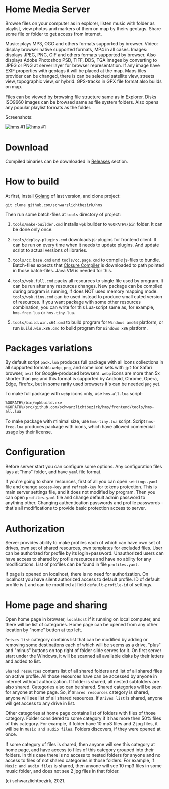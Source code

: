 
# Home Media Server

Browse files on your computer as in explorer, listen music with folder as playlist, view photos and markers of them on map by theirs geotags. Share some file or folder to get access from internet.

Music: plays MP3, OGG and others formats supported by browser. Video: display browser native supported formats, MP4 in all cases. Images: displays JPEG, PNG, GIF and others formats supported by browser. Also displays Adobe Photoshop PSD, TIFF, DDS, TGA images by converting to JPEG or PNG at server layer for browser representation. If any image have EXIF properties with geotags it will be placed at the map. Maps tiles provider can be changed, there is can be selected satellite view, streets view, topographic view, or hybrid. GPS-tracks in GPX file format also builds on map.

Files can be viewed by browsing file structure same as in Explorer. Disks ISO9660 images can be browsed same as file system folders. Also opens any popular playlist formats as the folder.

Screenshots:

[![hms #1](http://images.sevstar.net/images/86980114770981357724_thumb.png)](http://images.sevstar.net/images/86980114770981357724.jpg)
[![hms #1](http://images.sevstar.net/images/08282078015756047629_thumb.png)](http://images.sevstar.net/images/08282078015756047629.jpg)

# Download

Compiled binaries can be downloaded in [Releases](https://github.com/schwarzlichtbezirk/hms/releases) section.

# How to build

At first, install [Golang](https://go.dev/dl/) of last version, and clone project:

```batch
git clone github.com/schwarzlichtbezirk/hms
```

Then run some batch-files at `tools` directory of project:

1) `tools/make-builder.cmd` installs `wpk` builder to `%GOPATH%\bin` folder. It can be done only once.

2) `tools/deploy-plugins.cmd` downloads js-plugins for frontend client. It can be run on every time when it needs to update plugins. And update script to actual versions of libraries.

3) `tools/cc.base.cmd` and `tools/cc.page.cmd` to compile js-files to bundle. Batch-files expects that [Closure Compiler](https://developers.google.com/closure/compiler) is downloaded to path pointed in those batch-files. Java VM is needed for this.

4) `tools/wpk.full.cmd` packs all resources to single file used by program. It can be run after any resources changes. New package can be compiled during program is running, if does NOT used memory mapping mode. `tools/wpk.tiny.cmd` can be used instead to produce small cuted version of resources. If you want package with some other resources combination, you can write for this Lua-script same as, for example, `hms-free.lua` or `hms-tiny.lua`.

5) `tools/build.win.x64.cmd` to build program for `Windows amd64` platform, or run `build.win.x86.cmd` to build program for `Windows x86` platform.

# Packages variations

By default script `pack.lua` produces full package with all icons collections in all supported formats: `webp`, `png`, and some icon sets with `jp2` for Safari browser, `avif` for Google-produced browsers. `webp` icons are more than 5x shorter than `png` and this format is supported by Android, Chrome, Opera, Edge, Firefox, but in some rarity used browsers it's can be needed `png` yet.

To make full package with `webp` icons only, use `hms-all.lua` script:

```batch
%GOPATH%/bin/wpkbuild.exe %GOPATH%/src/github.com/schwarzlichtbezirk/hms/frontend/tools/hms-all.lua
```

To make package with minimal size, use `hms-tiny.lua` script. Script `hms-free.lua` produces package with icons, which have allowed commercial usage by their license.

# Configuration

Before server start you can configure some options. Any configuration files lays at "hms" folder, and have `yaml` file format.

If you're going to share resources, first of all you can open `settings.yaml` file and change `access-key` and `refresh-key` for tokens protection. This is main server settings file, and it does not modified by program. Then you can open `profiles.yaml` file and change default admin password to anything other. Changing authentication passwords and profile passwords - that's all modifications to provide basic protection access to server.

# Authorization

Server provides ability to make profiles each of which can have own set of drives, own set of shared resources, own templates for excluded files. User can be authorized for profile by its login+password. Unauthorized users can have access to shared by profile resources and have no ability for any modifications. List of profiles can be found in file `profiles.yaml`.

If page is opened on localhost, there is no need for authorization. On localhost you have silent authorized access to default profile. ID of default profile is `1` and can be modified at field `default-profile-id` of settings.

# Home page and sharing

Open home page in browser, `localhost` if it running on local computer, and there will be list of categories. Home page can be opened from any other location by "home" button at top left.

`Drives list` category contains list that can be modified by adding or removing some destinations each of which will be seems as a drive, "plus" and "minus" buttons on top right of folder slide serves for it. On first server start under the Windows, it will be scanned all available disks by their letters and added to list.

`Shared resources` contans list of all shared folders and list of all shared files on active profile. All those resources have can be accessed by anyone in internet without authorization. If folder is shared, all nested subfolders are also shared. Categories also can be shared. Shared categories will be seen for anyone at home page. So, if `Shared resources` category is shared, anyone will see list of all shared resources. If `Drives list` is shared, anyone will get access to any drive in list.

Other categories at home page contains list of folders with files of those category. Folder considered to some category if it has more then 50% files of this category. For example, if folder have 10 mp3 files and 2 jpg files, it will be in `Music and audio files`. Folders discovers, if they were opened at once.

If some category of files is shared, then anyone will see this category at home page, and have access to files of this category grouped into their folders. In this case there is no access to nested folders for anyone and no access to files of not shared categories in those folders. For example, if `Music and audio files` is shared, then anyone will see 10 mp3 files in some music folder, and does not see 2 jpg files in that folder.

(c) schwarzlichtbezirk, 2021.
